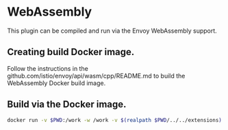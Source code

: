 # WebAssembly

This plugin can be compiled and run via the Envoy WebAssembly support.

## Creating build Docker image.

Follow the instructions in the github.com/istio/envoy/api/wasm/cpp/README.md to build the WebAssembly Docker build image.

## Build via the Docker image.

```bash
docker run -v $PWD:/work -w /work -v $(realpath $PWD/../../extensions):/work/extensions wasmsdk:v1 bash /build_wasm.sh
```
